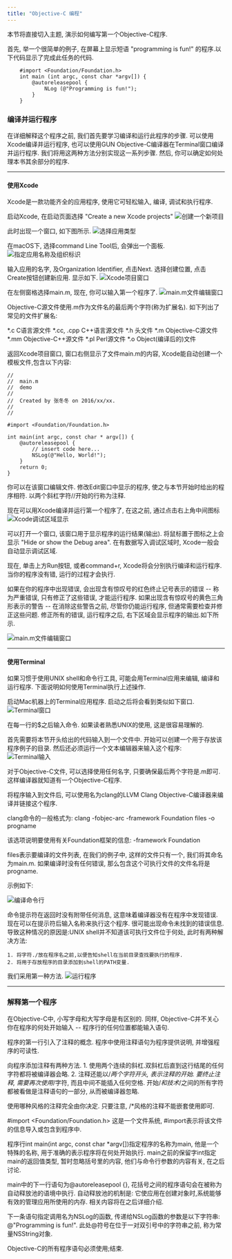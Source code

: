 ```yaml
---
title: "Objective-C 编程"
---
```


本节将直接切入主题, 演示如何编写第一个Objective-C程序.

首先, 举一个很简单的例子, 在屏幕上显示短语 "programming is fun!" 的程序.以下代码显示了完成此任务的代码.
```
	#import <Foundation/Foundation.h>
	int main (int argc, const char *argv[]) {
		@autoreleasepool {
			NLog (@"Programming is fun!");
		}
	}
```

### 编译并运行程序

在详细解释这个程序之前, 我们首先要学习编译和运行此程序的步骤. 可以使用Xcode编译并运行程序, 也可以使用GUN Objective-C编译器在Terminal窗口编译并运行程序. 我们将用这两种方法分别实现这一系列步骤. 然后, 你可以确定如何处理本书其余部分的程序.

	
***

#### 使用Xcode
Xcode是一款功能齐全的应用程序, 使用它可轻松输入, 编译, 调试和执行程序. 

启动Xcode, 在启动页面选择 "Create a new Xcode projects"
![创建一个新项目](../assets/images/demoImage/02-demo01.png)

此时出现一个窗口, 如下图所示.
![选择应用类型](../assets/images/demoImage/02-demo02.png)

在macOS下, 选择command Line Tool后, 会弹出一个面板.
![指定应用名称及组织标识](../assets/images/demoImage/02-demo03.png)

输入应用的名字, 及Organization Identifier, 点击Next. 选择创建位置, 点击Create按钮创建新应用. 显示如下.
![Xcode项目窗口](../assets/images/demoImage/02-demo04.png)

在左侧窗格选择main.m, 现在, 你可以输入第一个程序了.
![main.m文件编辑窗口](../assets/images/demoImage/02-demo05.png)

Objective-C源文件使用.m作为文件名的最后两个字符(称为扩展名). 如下列出了常见的文件扩展名:

*.c C语言源文件
*.cc, .cpp C++语言源文件
*.h 头文件
*.m Objective-C源文件
*.mm Objective-C++源文件
*.pl Perl源文件
*.o Object(编译后的)文件

返回Xcode项目窗口, 窗口右侧显示了文件main.m的内容, Xcode能自动创建一个模板文件,包含以下内容:
```
//
//  main.m
//  demo
//
//  Created by 张冬冬 on 2016/xx/xx.
//
//

#import <Foundation/Foundation.h>

int main(int argc, const char * argv[]) {
    @autoreleasepool {
        // insert code here...
        NSLog(@"Hello, World!");
    }
    return 0;
}
```

你可以在该窗口编辑文件. 修改Edit窗口中显示的程序, 使之与本节开始时给出的程序相符. 以两个斜杠字符//开始的行称为注释.

现在可以用Xcode编译并运行第一个程序了, 在这之前, 通过点击右上角中间图标
![Xcode调试区域显示](../assets/images/demoImage/02-demo06.png)

可以打开一个窗口, 该窗口用于显示程序的运行结果(输出). 将鼠标置于图标之上会显示 "Hide or show the Debug area". 在有数据写入调试区域时, Xcode一般会自动显示调试区域.

现在, 单击上方Run按钮, 或者command+r, Xcode将会分别执行编译和运行程序. 当你的程序没有错, 运行的过程才会执行.

如果在你的程序中出现错误, 会出现含有惊叹号的红色终止记号表示的错误 -- 称为严重错误, 只有修正了这些错误, 才能运行程序. 如果出现含有惊叹号的黄色三角形表示的警告 -- 在消除这些警告之前, 尽管你仍能运行程序, 但通常需要检查并修正这些问题. 修正所有的错误, 
运行程序之后, 右下区域会显示程序的输出.如下所示.

![main.m文件编辑窗口](../assets/images/demoImage/02-demo07.png)

***

#### 使用Terminal
如果习惯于使用UNIX shell和命令行工具, 可能会用Terminal应用来编辑, 编译和运行程序. 下面说明如何使用Terminal执行上述操作.

启动Mac机器上的Terminal应用程序. 启动之后将会看到类似如下窗口.
![Terminal窗口](../assets/images/demoImage/02-demo08.png)

在每一行的$之后输入命令. 如果读者熟悉UNIX的使用, 这是很容易理解的.

首先需要将本节开头给出的代码输入到一个文件中. 开始可以创建一个用于存放该程序例子的目录. 然后还必须运行一个文本编辑器来输入这个程序:
![Terminal输入](../assets/images/demoImage/02-demo09.png)

对于Objective-C文件, 可以选择使用任何名字, 只要确保最后两个字符是.m即可. 这样编译器就知道有一个Objective-C程序.

将程序输入到文件后, 可以使用名为clang的LLVM Clang Objective-C编译器来编译并链接这个程序.

clang命令的一般格式为:
clang -fobjec-arc -framework Foundation files -o progname

该选项说明要使用有关Foundation框架的信息:
-framework Foundation

files表示要编译的文件列表, 在我们的例子中, 这样的文件只有一个, 我们将其命名为main.m. 如果编译时没有任何错误, 
那么包含这个可执行文件的文件名将是progname.

示例如下:

![编译命令行](../assets/images/demoImage/02-demo10.png)

命令提示符在返回时没有附带任何消息, 这意味着编译器没有在程序中发现错误. 现在可以在提示符后输入名称来执行这个程序.
很可能出现命令未找到的错误信息. 导致这种情况的原因是:UNIX shell并不知道该可执行文件位于何处, 此时有两种解决方法:

	1. 将字符./放在程序名之前,以便告知shell在当前目录查找要执行的程序.
	2. 将用于存放程序的目录添加到shell的PATH变量.
	
我们采用第一种方法.
![运行程序](../assets/images/demoImage/02-demo11.png)

***

### 解释第一个程序
在Objective-C中, 小写字母和大写字母是有区别的. 同样, Objective-C并不关心你在程序的何处开始输入 -- 程序行的任何位置都能输入语句.

程序的第一行引入了注释的概念. 程序中使用注释语句为程序提供说明, 并增强程序的可读性.

向程序添加注释有两种方法.
	1. 使用两个连续的斜杠.双斜杠后直到这行结尾的任何字符都将被编译器会略.
	2. 注释还能以/*两个字符开头, 表示注释的开始. 要终止注释, 需要再次使用*/字符, 而且中间不能插入任何空格.
	开始/*和技术*/之间的所有字符都被看做是注释语句的一部分, 从而被编译器忽略.
	
使用哪种风格的注释完全由你决定. 只要注意, /*风格的注释不能嵌套使用即可.
	
#import <Foundation/Foundation.h>
这是一个文件系统, #import表示将该文件的信息导入或包含到程序中.
	
程序行int main(int argc, const char *argv[])指定程序的名称为main, 他是一个特殊的名称, 用于准确的表示程序将在何处开始执行.
main之前的保留字int指定main的返回值类型, 暂时忽略括号里的内容, 他们与命令行参数的内容有关, 在之后讨论.
	
main中的下一行语句为@autoreleasepool {}, 花括号之间的程序语句会在被称为自动释放池的语境中执行. 自动释放池的机制是:
它使应用在创建对象时,系统能够有效的管理应用所使用的内存. 相关内容将在之后详细介绍.

下一条语句指定调用名为NSLog的函数, 传递给NSLog函数的参数是以下字符串: @"Programming is fun!". 此处@符号在位于一对双引号中的字符串之前, 称为常量NSString对象.

Objective-C的所有程序语句必须使用;结束.


	

